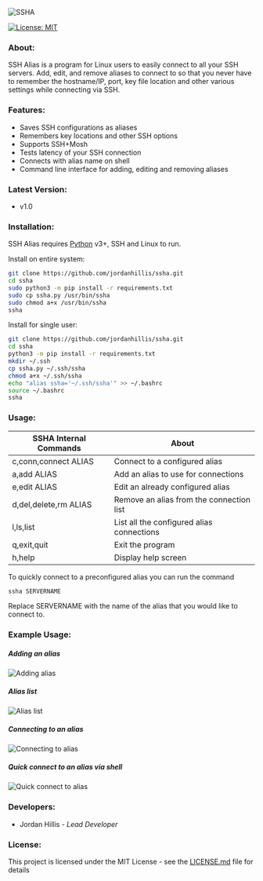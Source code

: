 ![SSHA](https://i.imgur.com/LOFpfJ8.png)

[![License: MIT](https://img.shields.io/badge/License-MIT-brightgreen.svg)](https://opensource.org/licenses/MIT)

### About:
SSH Alias is a program for Linux users to easily connect to all your SSH servers. 
Add, edit, and remove aliases to connect to so that you never have to remember the hostname/IP, port, key file location and other various settings while connecting via SSH.

### Features:
  - Saves SSH configurations as aliases
  - Remembers key locations and other SSH options
  - Supports SSH+Mosh
  - Tests latency of your SSH connection
  - Connects with alias name on shell
  - Command line interface for adding, editing and removing aliases

### Latest Version:
* v1.0

### Installation:

SSH Alias requires [Python](https://www.python.org/downloads/) v3+, SSH and Linux to run.

Install on entire system:
```bash
git clone https://github.com/jordanhillis/ssha.git
cd ssha
sudo python3 -m pip install -r requirements.txt
sudo cp ssha.py /usr/bin/ssha
sudo chmod a+x /usr/bin/ssha
ssha
```
Install for single user:
```bash
git clone https://github.com/jordanhillis/ssha.git
cd ssha
python3 -m pip install -r requirements.txt
mkdir ~/.ssh
cp ssha.py ~/.ssh/ssha
chmod a+x ~/.ssh/ssha
echo "alias ssha='~/.ssh/ssha'" >> ~/.bashrc
source ~/.bashrc
ssha
```

### Usage:

| SSHA Internal Commands | About |
| ------ | ------ |
| c,conn,connect ALIAS | Connect to a configured alias|
| a,add ALIAS | Add an alias to use for connections |
| e,edit ALIAS | Edit an already configured alias |
| d,del,delete,rm ALIAS | Remove an alias from the connection list |
| l,ls,list | List all the configured alias connections |
| q,exit,quit | Exit the program | 
| h,help | Display help screen |

To quickly connect to a preconfigured alias you can run the command
```bash
ssha SERVERNAME
```
Replace SERVERNAME with the name of the alias that you would like to connect to.

### Example Usage:
##### Adding an alias
![Adding alias](http://i.imgur.com/AVgECIH.png)

##### Alias list
![Alias list](http://i.imgur.com/UIJQDMI.png)

##### Connecting to an alias
![Connecting to alias](http://i.imgur.com/uj5OVJ8.png)

##### Quick connect to an alias via shell
![Quick connect to alias](https://i.imgur.com/kmNhgES.png)

### Developers:
 - Jordan Hillis - *Lead Developer*

### License:
This project is licensed under the MIT License - see the [LICENSE.md](LICENSE.md) file for details

